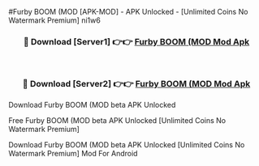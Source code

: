 #Furby BOOM (MOD [APK-MOD] - APK Unlocked - [Unlimited Coins No Watermark Premium] ni1w6



<div align="center">

<h3>🔴 Download [Server1] 👉👉 <a href="https://momento.my/?title=Furby_BOOM_(MOD">Furby BOOM (MOD Mod Apk</a></h3><br>

<h3>🔴 Download [Server2] 👉👉 <a href="https://momento.my/?title=Furby_BOOM_(MOD">Furby BOOM (MOD Mod Apk</a></h3>
</div>



Download Furby BOOM (MOD beta APK Unlocked

Free Furby BOOM (MOD beta APK Unlocked [Unlimited Coins No Watermark Premium]

Download Furby BOOM (MOD beta APK Unlocked [Unlimited Coins No Watermark Premium] Mod For Android
